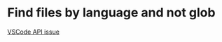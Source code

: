 # Find files by language and not glob

[VSCode API issue](https://github.com/Microsoft/vscode/issues/47645)
